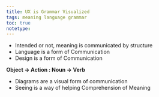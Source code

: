 ```yaml
---
title: UX is Grammar Visualized
tags: meaning language grammar
toc: true
notetype: 
---
```



- Intended or not, meaning is communicated by structure
- Language is a form of Communication
- Design is a form of Communication

**Object → Action : Noun → Verb**

- Diagrams are a visual form of communication
- Seeing is a way of helping Comprehension of Meaning